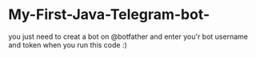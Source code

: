 # My-First-Java-Telegram-bot-
you just need to creat a bot on @botfather and enter you'r bot username and token when you run this code :)
